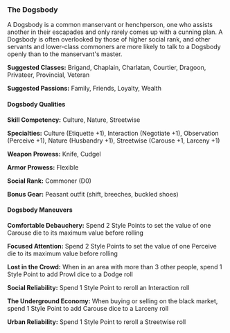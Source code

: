### The Dogsbody

A Dogsbody is a common manservant or henchperson, one who assists
another in their escapades and only rarely comes up with a cunning plan.
A Dogsbody is often overlooked by those of higher social rank, and other
servants and lower-class commoners are more likely to talk to a Dogsbody
openly than to the manservant's master.

**Suggested Classes:** Brigand, Chaplain, Charlatan, Courtier, Dragoon,
Privateer, Provincial, Veteran

**Suggested Passions:** Family, Friends, Loyalty, Wealth

#### Dogsbody Qualities

**Skill Competency:** Culture, Nature, Streetwise

**Specialties:** Culture (Etiquette +1), Interaction (Negotiate +1),
Observation (Perceive +1), Nature (Husbandry +1), Streetwise (Carouse
+1, Larceny +1)

**Weapon Prowess:** Knife, Cudgel

**Armor Prowess:** Flexible

**Social Rank:** Commoner (D0)

**Bonus Gear:** Peasant outfit (shift, breeches, buckled shoes)

#### Dogsbody Maneuvers

****Comfortable** Debauchery:** Spend 2 Style Points to set the value of
one Carouse die to its maximum value before rolling

****Focused** Attention:** Spend 2 Style Points to set the value of one
Perceive die to its maximum value before rolling

**Lost in the Crowd:** When in an area with more than 3 other people,
spend 1 Style Point to add Prowl dice to a Dodge roll

**Social Reliability:** Spend 1 Style Point to reroll an Interaction
roll

**The Underground Economy:** When buying or selling on the black market,
spend 1 Style Point to add Carouse dice to a Larceny roll

****Urban** Reliability:** Spend 1 Style Point to reroll a Streetwise
roll

